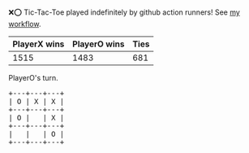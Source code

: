 :x::o: Tic-Tac-Toe played indefinitely by github action runners! See [my workflow](.github/workflows/play.yaml).

|PlayerX wins|PlayerO wins|Ties|
|-|-|-|
|1515|1483|681|

PlayerO's turn.

<pre>
+---+---+---+
| O | X | X |
+---+---+---+
| O |   | X |
+---+---+---+
|   |   | O |
+---+---+---+
</pre>